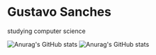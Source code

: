 # Gustavo Sanches

studying computer science

<!--
**KuroshiD/KuroshiD** is a ✨ _special_ ✨ repository because its `README.md` (this file) appears on your GitHub profile.
!-->
![Anurag's GitHub stats](https://github-readme-stats.vercel.app/api?username=KuroshiD&show_icons=true&theme=dracula)
![Anurag's GitHub stats](https://github-readme-stats.vercel.app/top-langs/api?username=KuroshiD&show_icons=true&theme=dracula)
